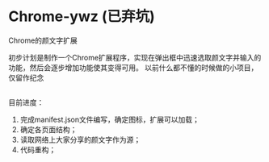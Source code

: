 # Chrome-ywz (已弃坑)
Chrome的颜文字扩展

初步计划是制作一个Chrome扩展程序，实现在弹出框中迅速选取颜文字并输入的功能，然后会逐步增加功能使其变得可用。
以前什么都不懂的时候做的小项目，仅留作纪念
## 
目前进度：

1. 完成manifest.json文件编写，确定图标，扩展可以加载；
2. 确定各页面结构；
3. 读取网络上大家分享的颜文字作为源；
4. 代码重构；
